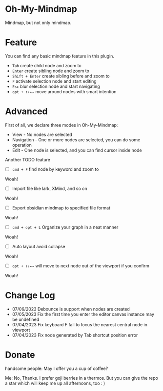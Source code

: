 # Oh-My-Mindmap
Mindmap, but not only mindmap.

# Feature

You can find any basic mindmap feature in this plugin.

- `Tab` create child node and zoom to
- `Enter` create sibling node and zoom to
- `Shift + Enter` create sibling before and zoom to
- `F` activate selection node and start editing
- `Esc` blur selection node and start navigating
- `opt + ↑↓←→` move around nodes with smart intention

# Advanced

First of all, we declare three modes in Oh-My-Mindmap:

- View - No nodes are selected
- Navigation - One or more nodes are selected, you can do some operation
- Edit - One node is selected, and you can find cursor inside node

Another TODO feature

- [ ] `cmd + F` find node by keyword and zoom to

Woah!

- [ ] Import file like lark, XMind, and so on

Woah!

- [ ] Export obsidian mindmap to specified file format

Woah!

- [ ] `cmd + opt + L` Organize your graph in a neat manner

Woah!

- [ ] Auto layout avoid collapse

Woah!

- [ ] `opt + ↑↓←→` will move to next node out of the viewport if you confirm

Woah!

# Change Log

- 07/06/2023 Debounce is support when nodes are created
- 07/05/2023 Fix the first time you enter the editor canvas instance may be undefined 
- 07/04/2023 Fix keyboard F fail to focus the nearest central node in viewport
- 07/04/2023 Fix node generated by Tab shortcut position error


# Donate

handsome people: May I offer you a cup of coffee?

Me: No, Thanks.
I prefer goji berries in a thermos.
But you can give the repo a star which will keep me up all afternoons, too : ) 
